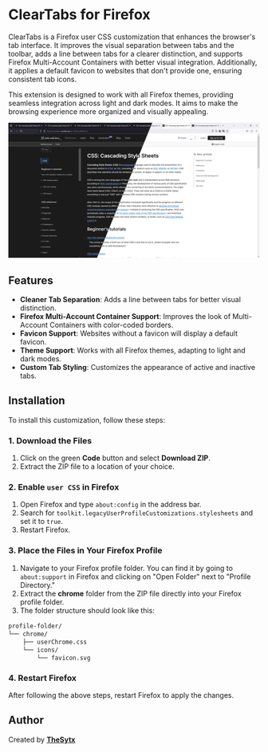 # ClearTabs for Firefox

ClearTabs is a Firefox user CSS customization that enhances the browser's tab interface. It improves the visual separation between tabs and the toolbar, adds a line between tabs for a clearer distinction, and supports Firefox Multi-Account Containers with better visual integration. Additionally, it applies a default favicon to websites that don't provide one, ensuring consistent tab icons.

This extension is designed to work with all Firefox themes, providing seamless integration across light and dark modes. It aims to make the browsing experience more organized and visually appealing.

![Preview](images/preview.png)

## Features

- **Cleaner Tab Separation**: Adds a line between tabs for better visual distinction.
- **Firefox Multi-Account Container Support**: Improves the look of Multi-Account Containers with color-coded borders.
- **Favicon Support**: Websites without a favicon will display a default favicon.
- **Theme Support**: Works with all Firefox themes, adapting to light and dark modes.
- **Custom Tab Styling**: Customizes the appearance of active and inactive tabs.

## Installation

To install this customization, follow these steps:

### 1. Download the Files

1. Click on the green **Code** button and select **Download ZIP**.
2. Extract the ZIP file to a location of your choice.

### 2. Enable `user CSS` in Firefox

1. Open Firefox and type `about:config` in the address bar.
2. Search for `toolkit.legacyUserProfileCustomizations.stylesheets` and set it to `true`.
3. Restart Firefox.

### 3. Place the Files in Your Firefox Profile

1. Navigate to your Firefox profile folder. You can find it by going to `about:support` in Firefox and clicking on "Open Folder" next to "Profile Directory."
2. Extract the **chrome** folder from the ZIP file directly into your Firefox profile folder.
3. The folder structure should look like this:

```
profile-folder/
└── chrome/
    ├── userChrome.css
    └── icons/
        └── favicon.svg
```

### 4. Restart Firefox

After following the above steps, restart Firefox to apply the changes.

## Author

Created by **[TheSytx](https://github.com/TheSytx)**

